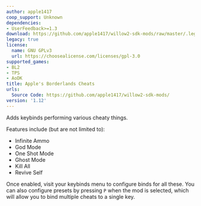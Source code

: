 ```yaml
---
author: apple1417
coop_support: Unknown
dependencies:
- UserFeedback>=1.3
download: https://github.com/apple1417/willow2-sdk-mods/raw/master/.legacy/ApplesBorderlandsCheats.zip
legacy: true
license:
  name: GNU GPLv3
  url: https://choosealicense.com/licenses/gpl-3.0
supported_games:
- BL2
- TPS
- AoDK
title: Apple's Borderlands Cheats
urls:
  Source Code: https://github.com/apple1417/willow2-sdk-mods/
version: '1.12'
---
```

Adds keybinds performing various cheaty things.

Features include (but are not limited to):
- Infinite Ammo
- God Mode
- One Shot Mode
- Ghost Mode
- Kill All
- Revive Self

Once enabled, visit your keybinds menu to configure binds for all these. You can also configure presets by pressing `P` when the mod is selected, which will allow you to bind multiple cheats to a single key.